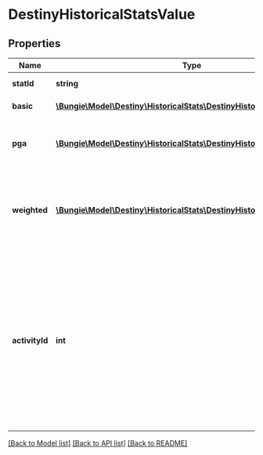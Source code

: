 # DestinyHistoricalStatsValue

## Properties
Name | Type | Description | Notes
------------ | ------------- | ------------- | -------------
**statId** | **string** | Unique ID for this stat | [optional] 
**basic** | [**\Bungie\Model\Destiny\HistoricalStats\DestinyHistoricalStatsValuePair**](DestinyHistoricalStatsValuePair.md) | Basic stat value. | [optional] 
**pga** | [**\Bungie\Model\Destiny\HistoricalStats\DestinyHistoricalStatsValuePair**](DestinyHistoricalStatsValuePair.md) | Per game average for the statistic, if applicable | [optional] 
**weighted** | [**\Bungie\Model\Destiny\HistoricalStats\DestinyHistoricalStatsValuePair**](DestinyHistoricalStatsValuePair.md) | Weighted value of the stat if a weight greater than 1 has been assigned. | [optional] 
**activityId** | **int** | When a stat represents the best, most, longest, fastest or some other personal best, the actual activity ID where that personal best was established is available on this property. | [optional] 

[[Back to Model list]](../README.md#documentation-for-models) [[Back to API list]](../README.md#documentation-for-api-endpoints) [[Back to README]](../README.md)


